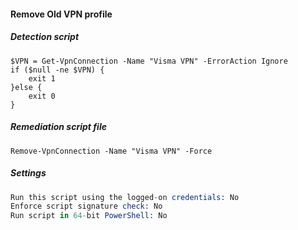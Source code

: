 #### Remove Old VPN profile
##### Detection script
```pwsh
$VPN = Get-VpnConnection -Name "Visma VPN" -ErrorAction Ignore
if ($null -ne $VPN) {
    exit 1
}else {
    exit 0
}
```
##### Remediation script file
```pwsh
Remove-VpnConnection -Name "Visma VPN" -Force
```
##### Settings
```s
Run this script using the logged-on credentials: No
Enforce script signature check: No
Run script in 64-bit PowerShell: No
```
